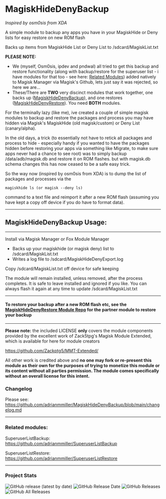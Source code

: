# MagiskHideDenyBackup

*Inspired by osm0sis from XDA*

A simple module to backup any apps you have in your MagiskHide or Deny lists for easy restore on new ROM flash

Backs up items from MagiskHide List or Deny List to /sdcard/MagiskList.txt

**PLEASE NOTE:** 

- We (myself, Osm0sis, ipdev and pndwal) all tried to get this backup and restore functionality (along with backup/restore for the superuser list - i have modules for that too - see here: [Related Modules](#related-modules)) added natively to Magisk Manager via Magisk's Github, lets just say it was rejected, so here we are...
- These/There are **TWO** very discinct modules that work together, one backs up ([MagiskHideDenyBackup](https://github.com/adrianmmiller/MagiskHideDenyBackup)),
and one restores ([MagiskHideDenyRestore](https://github.com/adrianmmiller/MagiskHideDenyRestore)). 
You need **BOTH** modules. 

For the terminally lazy (like me), ive created a couple of simple magisk modules to backup and restore the 
packages and process you may have hidden via Magisk's MagiskHide (old magisk/custom) or Deny List (canary/alpha). 

In the old days, a trick (to essentially not have to retick all packages and process to hide - especially handy 
if you wanted to have the packages hidden before restoring your apps via something like Migrate, to make sure 
apps never had a chance to see root) was to simply backup /data/adb/magisk.db and restore it on ROM flashes. 
but with magisk.db schema changes this has now ceased to be a safe easy trick. 

So the way now (inspired by osm0sis from XDA) is to dump the list of packages and processes via the 

```magiskhide ls (or magisk --deny ls)```

command to a text file and reimport it after a new ROM flash (assuming you have kept a copy off device if you do 
have to format data).

---
## **MagiskHideDenyBackup Usage:**
---
Install via Magisk Manager or Fox Module Manager

- Backs up your magiskhide (or magisk deny) list to /sdcard/MagiskList.txt
- Writes a log file to /sdcard/MagiskHideDenyExport.log
	
Copy /sdcard/MagiskList.txt off device for safe keeping
	
The module will remain installed, unless removed, after the process completes.
It is safe to leave installed and ignored if you like. You can always flash it
again at any time to update /sdcard/MagiskList.txt 

---
#### **To restore your backup after a new ROM flash etc, see the [MagiskHideDenyRestore Module Repo](https://github.com/adrianmmiller/MagiskHideDenyRestore) for the partner module to restore your backup**
---


**Please note:** the included LICENSE **only** covers the module components provided by the excellent work of Zack5tpg's 
Magisk Module Extended, which is available for here for module creators

https://github.com/Zackptg5/MMT-Extended/


All other work is credited above and **no one may fork or re-present this module as their own for the purposes of trying to 
monetize this module or its content without all parties permission. The module comes specifically without an overall license 
for this intent.**


### Changelog ###

Please see: https://github.com/adrianmmiller/MagiskHideDenyBackup/blob/main/changelog.md
           
---

### **Related modules:**

SuperuserListBackup: https://github.com/adrianmmiller/SuperuserListBackup

SuperuserListRestore: https://github.com/adrianmmiller/SuperuserListRestore

---
	    

### Project Stats ###

![GitHub release (latest by date)](https://img.shields.io/github/v/release/adrianmmiller/MagiskHideDenyBackup?label=Release&style=plastic)
![GitHub Release Date](https://img.shields.io/github/release-date/adrianmmiller/MagiskHideDenyBackup?label=Release%20Date&style=plastic)
![GitHub Releases](https://img.shields.io/github/downloads/adrianmmiller/MagiskHideDenyBackup/latest/total?label=Downloads%20%28Latest%20Release%29&style=plastic)
![GitHub All Releases](https://img.shields.io/github/downloads/adrianmmiller/MagiskHideDenyBackup/total?label=Total%20Downloads%20%28All%20Releases%29&style=plastic)
